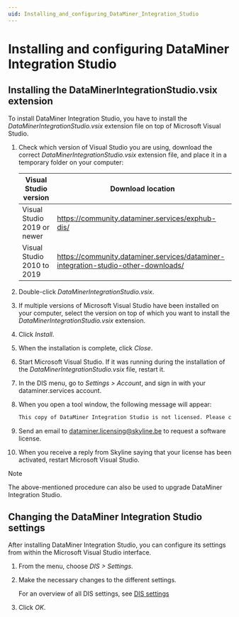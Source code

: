 ```yaml
---
uid: Installing_and_configuring_DataMiner_Integration_Studio
---
```


# Installing and configuring DataMiner Integration Studio

## Installing the DataMinerIntegrationStudio.vsix extension

To install DataMiner Integration Studio, you have to install the *DataMinerIntegrationStudio.vsix* extension file on top of Microsoft Visual Studio.

1. Check which version of Visual Studio you are using, download the correct *DataMinerIntegrationStudio.vsix* extension file, and place it in a temporary folder on your computer:

    | Visual Studio version | Download location |
    |-----------------------|-------------------|
    | Visual Studio 2019 or newer | <https://community.dataminer.services/exphub-dis/> |
    | Visual Studio 2010 to 2019  | <https://community.dataminer.services/dataminer-integration-studio-other-downloads/> |

1. Double-click *DataMinerIntegrationStudio.vsix*.
1. If multiple versions of Microsoft Visual Studio have been installed on your computer, select the version on top of which you want to install the *DataMinerIntegrationStudio.vsix* extension.
1. Click *Install*.
1. When the installation is complete, click *Close*.
1. Start Microsoft Visual Studio. If it was running during the installation of the *DataMinerIntegrationStudio.vsix* file, restart it.
1. In the DIS menu, go to *Settings > Account*, and sign in with your dataminer.services account.
1. When you open a tool window, the following message will appear:

    ```txt
    This copy of DataMiner Integration Studio is not licensed. Please contact dataminer.licensing@skyline.be
    ```

1. Send an email to dataminer.licensing@skyline.be to request a software license.
1. When you receive a reply from Skyline saying that your license has been activated, restart Microsoft Visual Studio.

> [!NOTE]
> The above-mentioned procedure can also be used to upgrade DataMiner Integration Studio.

## Changing the DataMiner Integration Studio settings

After installing DataMiner Integration Studio, you can configure its settings from within the Microsoft Visual Studio interface.

1. From the menu, choose *DIS \> Settings*.
1. Make the necessary changes to the different settings.

    For an overview of all DIS settings, see [DIS settings](xref:DIS_settings)

1. Click *OK*.

